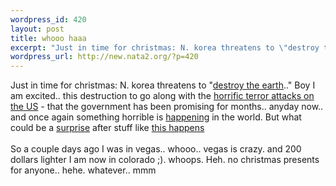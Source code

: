 ```yaml
--- 
wordpress_id: 420
layout: post
title: whooo haaa
excerpt: "Just in time for christmas: N. korea threatens to \"destroy the earth..\" Boy I am excited.. this destruction to go along with the horrific terror attacks on the US - that the government has been promising for months.. anyday now.. and once ag..."
wordpress_url: http://new.nata2.org/?p=420
---
```

Just in time for christmas: N. korea threatens to "<a href="http://www.guardian.co.uk/korea/article/0,2763,865094,00.html">destroy the earth</a>.." Boy I am excited.. this destruction to go along with the <a href="http://www.washingtonpost.com/wp-dyn/articles/A31589-2002Dec23.html">horrific terror attacks on the US</a> - that the government has been promising for months.. anyday now.. and once again something horrible is <a href="http://www.portal.telegraph.co.uk/news/main.jhtml?xml=/news/2002/12/15/wperu15.xml&amp;sSheet=/news/2002/12/15/ixworld.html">happening</a> in the world. But what could be a <a href="http://www.latimes.com/templates/misc/printstory.jsp?slug=la-na-advise23dec23&amp;section=/news/nationworld/nation">surprise</a> after stuff like <a href="http://www.sftt.org/dwa/2002/12/18/3.html">this happens</a><br/><br/>So a couple days ago I was in vegas.. whooo.. vegas is crazy. and 200 dollars lighter I am now in colorado ;). whoops. Heh. no christmas presents for anyone.. hehe. whatever.. 
mmm
